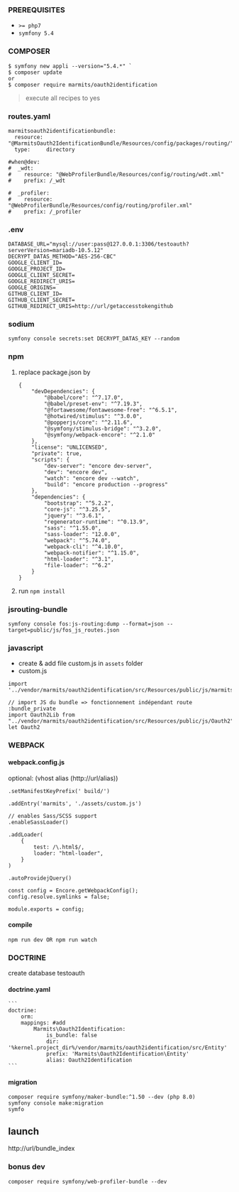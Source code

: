 ### PREREQUISITES
- `>= php7`
- `symfony 5.4`

### COMPOSER
``` 
$ symfony new appli --version="5.4.*" `
$ composer update
or  
$ composer require marmits/oauth2identification
```
> execute all recipes to yes

### routes.yaml
```
marmitsoauth2identificationbundle:
  resource: "@MarmitsOauth2IdentificationBundle/Resources/config/packages/routing/"
  type:     directory

#when@dev:
#  _wdt:
#    resource: "@WebProfilerBundle/Resources/config/routing/wdt.xml"
#    prefix: /_wdt

#  _profiler:
#    resource: "@WebProfilerBundle/Resources/config/routing/profiler.xml"
#    prefix: /_profiler

```

### .env
```
DATABASE_URL="mysql://user:pass@127.0.0.1:3306/testoauth?serverVersion=mariadb-10.5.12"
DECRYPT_DATAS_METHOD="AES-256-CBC"
GOOGLE_CLIENT_ID=
GOOGLE_PROJECT_ID=
GOOGLE_CLIENT_SECRET=
GOOGLE_REDIRECT_URIS=
GOOGLE_ORIGINS=
GITHUB_CLIENT_ID=
GITHUB_CLIENT_SECRET=
GITHUB_REDIRECT_URIS=http://url/getaccesstokengithub
```

### sodium
`symfony console secrets:set DECRYPT_DATAS_KEY --random`

### npm
1. replace package.json by
    ```
    {
        "devDependencies": {
            "@babel/core": "^7.17.0",
            "@babel/preset-env": "^7.19.3",
            "@fortawesome/fontawesome-free": "^6.5.1",
            "@hotwired/stimulus": "^3.0.0",
            "@popperjs/core": "^2.11.6",
            "@symfony/stimulus-bridge": "^3.2.0",
            "@symfony/webpack-encore": "^2.1.0"
        },
        "license": "UNLICENSED",
        "private": true,
        "scripts": {
            "dev-server": "encore dev-server",
            "dev": "encore dev",
            "watch": "encore dev --watch",
            "build": "encore production --progress"
        },
        "dependencies": {
            "bootstrap": "^5.2.2",
            "core-js": "^3.25.5",
            "jquery": "^3.6.1",
            "regenerator-runtime": "^0.13.9",
            "sass": "^1.55.0",
            "sass-loader": "12.0.0",
            "webpack": "^5.74.0",
            "webpack-cli": "^4.10.0",
            "webpack-notifier": "^1.15.0",
            "html-loader": "^3.1",
            "file-loader": "^6.2"
        }
    }
    ```
2. run
     `npm install` 

### jsrouting-bundle
`symfony console fos:js-routing:dump --format=json --target=public/js/fos_js_routes.json`

### javascript
- create & add file custom.js in `assets` folder
- custom.js
```
import '../vendor/marmits/oauth2identification/src/Resources/public/js/marmitsgoogle';

// import JS du bundle => fonctionnement indépendant route :bundle_private
import Oauth2Lib from "../vendor/marmits/oauth2identification/src/Resources/public/js/Oauth2"
let Oauth2
```
   
### WEBPACK
#### webpack.config.js
optional: (vhost alias (http://url/alias))
```
.setManifestKeyPrefix(' build/')
```

```
.addEntry('marmits', './assets/custom.js')

// enables Sass/SCSS support
.enableSassLoader()

.addLoader(
    {
        test: /\.html$/,
        loader: "html-loader",
    }
)

.autoProvidejQuery()

const config = Encore.getWebpackConfig();
config.resolve.symlinks = false;

module.exports = config;
```
#### compile
```
npm run dev OR npm run watch
```

### DOCTRINE
create database testoauth
#### doctrine.yaml
    ```
    doctrine:
        orm:
        mappings: #add
            Marmits\Oauth2Identification:
                is_bundle: false
                dir: '%kernel.project_dir%/vendor/marmits/oauth2identification/src/Entity'
                prefix: 'Marmits\Oauth2Identification\Entity'
                alias: Oauth2Identification
    ```
####  migration   
```
composer require symfony/maker-bundle:^1.50 --dev (php 8.0)
symfony console make:migration
symfo
```

## launch
http://url/bundle_index

### bonus dev
`composer require symfony/web-profiler-bundle --dev`
